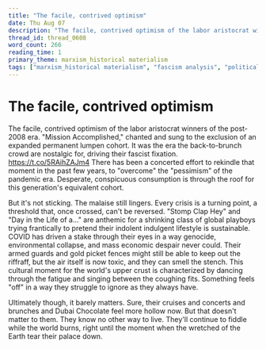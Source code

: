 ```yaml
---
title: "The facile, contrived optimism"
date: Thu Aug 07
description: "The facile, contrived optimism of the labor aristocrat winners of the post-2008 era."
thread_id: thread_0608
word_count: 266
reading_time: 1
primary_theme: marxism_historical materialism
tags: ["marxism_historical materialism", "fascism analysis", "political economy", "cultural criticism", "covid_public health politics"]
---
```


# The facile, contrived optimism

The facile, contrived optimism of the labor aristocrat winners of the post-2008 era. "Mission Accomplished," chanted and sung to the exclusion of an expanded permanent lumpen cohort. It was the era the back-to-brunch crowd are nostalgic for, driving their fascist fixation. https://t.co/5RAihZAJm4 There has been a concerted effort to rekindle that moment in the past few years, to "overcome" the "pessimism" of the pandemic era. Desperate, conspicuous consumption is through the roof for this generation's equivalent cohort.

But it's not sticking. The malaise still lingers. Every crisis is a turning point, a threshold that, once crossed, can't be reversed. "Stomp Clap Hey" and "Day in the Life of a..." are anthemic for a shrinking class of global playboys trying frantically to pretend their indolent indulgent lifestyle is sustainable. COVID has driven a stake through their eyes in a way genocide, environmental collapse, and mass economic despair never could. Their armed guards and gold picket fences might still be able to keep out the riffraff, but the air itself is now toxic, and they can smell the stench. This cultural moment for the world's upper crust is characterized by dancing through the fatigue and singing between the coughing fits. Something feels "off" in a way they struggle to ignore as they always have.

Ultimately though, it barely matters. Sure, their cruises and concerts and brunches and Dubai Chocolate feel more hollow now. But that doesn't matter to them. They know no other way to live. They'll continue to fiddle while the world burns, right until the moment when the wretched of the Earth tear their palace down.